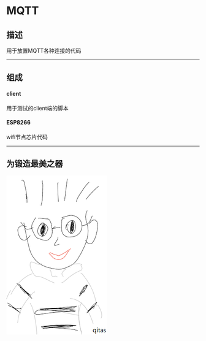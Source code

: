 
# MQTT


## 描述

用于放置MQTT各种连接的代码

---

## 组成

#### client 

用于测试的client端的脚本

#### ESP8266

wifi节点芯片代码


---

## 为锻造最美之器

[![sites](qitas/qitas.png)](http://www.qitas.cn)
